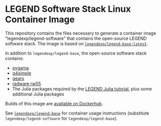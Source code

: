 # LEGEND Software Stack Linux Container Image

This repository contains the files necessary to generate a container image "legendexp/legend-software" that contains the open-source LEGEND software stack. The image is based on [`legendexp/legend-base:latest`](https://github.com/legend-exp/legendexp_legend-base_img/).

In addition to `legendexp/legend-base`, the open-source software stack contains:

* [pygama](https://github.com/legend-exp/pygama)
* [g4simple](https://github.com/legend-exp/g4simple)
* [gears](https://github.com/jintonic/gears)
* [radware rw05](https://github.com/radforddc/rw05)
* The Julia packages required by the [LEGEND Julia tutorial](https://github.com/legend-exp/legend-julia-tutorial), plus some additional Julia packages

Builds of this image are [available on Dockerhub](https://hub.docker.com/r/legendexp/legend-software/).

See [`legendexp/legend-base`](https://github.com/legend-exp/legendexp_legend-base_img) for container usage instructions (substitute `legendexp/legend-software` for `legendexp/legend-base`).
